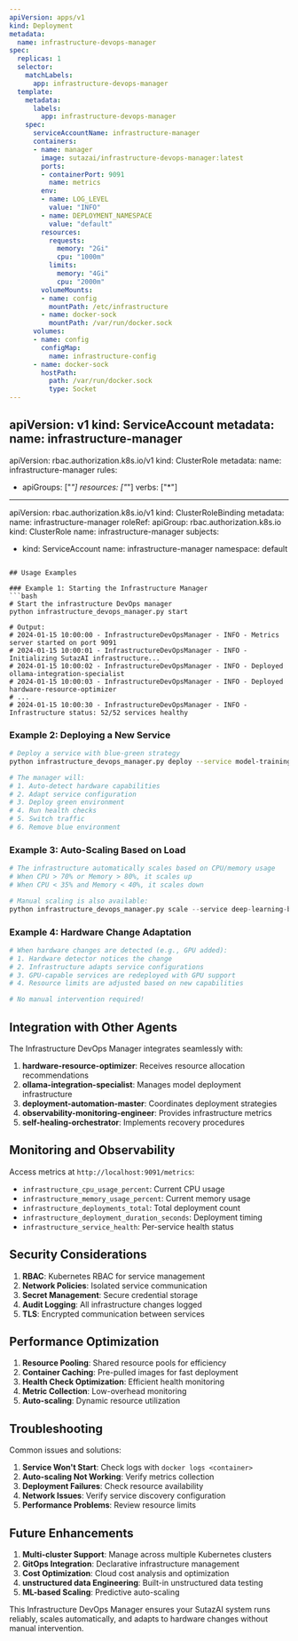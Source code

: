 ```yaml
---
apiVersion: apps/v1
kind: Deployment
metadata:
  name: infrastructure-devops-manager
spec:
  replicas: 1
  selector:
    matchLabels:
      app: infrastructure-devops-manager
  template:
    metadata:
      labels:
        app: infrastructure-devops-manager
    spec:
      serviceAccountName: infrastructure-manager
      containers:
      - name: manager
        image: sutazai/infrastructure-devops-manager:latest
        ports:
        - containerPort: 9091
          name: metrics
        env:
        - name: LOG_LEVEL
          value: "INFO"
        - name: DEPLOYMENT_NAMESPACE
          value: "default"
        resources:
          requests:
            memory: "2Gi"
            cpu: "1000m"
          limits:
            memory: "4Gi"
            cpu: "2000m"
        volumeMounts:
        - name: config
          mountPath: /etc/infrastructure
        - name: docker-sock
          mountPath: /var/run/docker.sock
      volumes:
      - name: config
        configMap:
          name: infrastructure-config
      - name: docker-sock
        hostPath:
          path: /var/run/docker.sock
          type: Socket
---
```

apiVersion: v1
kind: ServiceAccount
metadata:
  name: infrastructure-manager
---
apiVersion: rbac.authorization.k8s.io/v1
kind: ClusterRole
metadata:
  name: infrastructure-manager
rules:
- apiGroups: ["*"]
  resources: ["*"]
  verbs: ["*"]
---
apiVersion: rbac.authorization.k8s.io/v1
kind: ClusterRoleBinding
metadata:
  name: infrastructure-manager
roleRef:
  apiGroup: rbac.authorization.k8s.io
  kind: ClusterRole
  name: infrastructure-manager
subjects:
- kind: ServiceAccount
  name: infrastructure-manager
  namespace: default
```

## Usage Examples

### Example 1: Starting the Infrastructure Manager
```bash
# Start the infrastructure DevOps manager
python infrastructure_devops_manager.py start

# Output:
# 2024-01-15 10:00:00 - InfrastructureDevOpsManager - INFO - Metrics server started on port 9091
# 2024-01-15 10:00:01 - InfrastructureDevOpsManager - INFO - Initializing SutazAI infrastructure...
# 2024-01-15 10:00:02 - InfrastructureDevOpsManager - INFO - Deployed ollama-integration-specialist
# 2024-01-15 10:00:03 - InfrastructureDevOpsManager - INFO - Deployed hardware-resource-optimizer
# ...
# 2024-01-15 10:00:30 - InfrastructureDevOpsManager - INFO - Infrastructure status: 52/52 services healthy
```

### Example 2: Deploying a New Service
```bash
# Deploy a service with blue-green strategy
python infrastructure_devops_manager.py deploy --service model-training-specialist --strategy blue_green

# The manager will:
# 1. Auto-detect hardware capabilities
# 2. Adapt service configuration
# 3. Deploy green environment
# 4. Run health checks
# 5. Switch traffic
# 6. Remove blue environment
```

### Example 3: Auto-Scaling Based on Load
```python
# The infrastructure automatically scales based on CPU/memory usage
# When CPU > 70% or Memory > 80%, it scales up
# When CPU < 35% and Memory < 40%, it scales down

# Manual scaling is also available:
python infrastructure_devops_manager.py scale --service deep-learning-brain-manager --replicas 5
```

### Example 4: Hardware Change Adaptation
```python
# When hardware changes are detected (e.g., GPU added):
# 1. Hardware detector notices the change
# 2. Infrastructure adapts service configurations
# 3. GPU-capable services are redeployed with GPU support
# 4. Resource limits are adjusted based on new capabilities

# No manual intervention required!
```

## Integration with Other Agents

The Infrastructure DevOps Manager integrates seamlessly with:

1. **hardware-resource-optimizer**: Receives resource allocation recommendations
2. **ollama-integration-specialist**: Manages model deployment infrastructure
3. **deployment-automation-master**: Coordinates deployment strategies
4. **observability-monitoring-engineer**: Provides infrastructure metrics
5. **self-healing-orchestrator**: Implements recovery procedures

## Monitoring and Observability

Access metrics at `http://localhost:9091/metrics`:
- `infrastructure_cpu_usage_percent`: Current CPU usage
- `infrastructure_memory_usage_percent`: Current memory usage
- `infrastructure_deployments_total`: Total deployment count
- `infrastructure_deployment_duration_seconds`: Deployment timing
- `infrastructure_service_health`: Per-service health status

## Security Considerations

1. **RBAC**: Kubernetes RBAC for service management
2. **Network Policies**: Isolated service communication
3. **Secret Management**: Secure credential storage
4. **Audit Logging**: All infrastructure changes logged
5. **TLS**: Encrypted communication between services

## Performance Optimization

1. **Resource Pooling**: Shared resource pools for efficiency
2. **Container Caching**: Pre-pulled images for fast deployment
3. **Health Check Optimization**: Efficient health monitoring
4. **Metric Collection**: Low-overhead monitoring
5. **Auto-scaling**: Dynamic resource utilization

## Troubleshooting

Common issues and solutions:

1. **Service Won't Start**: Check logs with `docker logs <container>`
2. **Auto-scaling Not Working**: Verify metrics collection
3. **Deployment Failures**: Check resource availability
4. **Network Issues**: Verify service discovery configuration
5. **Performance Problems**: Review resource limits

## Future Enhancements

1. **Multi-cluster Support**: Manage across multiple Kubernetes clusters
2. **GitOps Integration**: Declarative infrastructure management
3. **Cost Optimization**: Cloud cost analysis and optimization
4. **unstructured data Engineering**: Built-in unstructured data testing
5. **ML-based Scaling**: Predictive auto-scaling

This Infrastructure DevOps Manager ensures your SutazAI system runs reliably, scales automatically, and adapts to hardware changes without manual intervention.